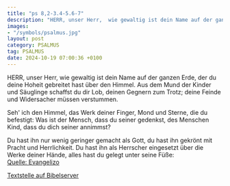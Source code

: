 ```yaml
---
title: "ps 8,2-3.4-5.6-7"
description: "HERR, unser Herr,  wie gewaltig ist dein Name auf der ganzen Erde,  der du deine Hoheit gebreitet hast über den Himmel. Aus dem Mund der Kinder und Säuglinge  schaffst du dir Lob, deinen Gegnern zum Trotz; deine Feinde und Widersacher müssen verstummen.  Seh  ich den Himmel,...."
images:
- "/symbols/psalmus.jpg"
layout: post
category: PSALMUS
tag: PSALMUS
date: 2024-10-19 07:00:36 +0100
---
```

HERR, unser Herr, 
wie gewaltig ist dein Name auf der ganzen Erde, 
der du deine Hoheit gebreitet hast über den Himmel.
Aus dem Mund der Kinder und Säuglinge 
schaffst du dir Lob,
deinen Gegnern zum Trotz;
deine Feinde und Widersacher müssen verstummen.

Seh' ich den Himmel, das Werk deiner Finger,
Mond und Sterne, die du befestigt:
Was ist der Mensch, dass du seiner gedenkst, 
des Menschen Kind, dass du dich seiner annimmst?

Du hast ihn nur wenig geringer gemacht als Gott, 
du hast ihn gekrönt mit Pracht und Herrlichkeit.<!--more-->
Du hast ihn als Herrscher eingesetzt über die Werke deiner Hände, 
alles hast du gelegt unter seine Füße:<br>
[Quelle: Evangelizo](https://evangeliumtagfuertag.org/DE/gospel)

[Textstelle auf Bibelserver](https://www.bibleserver.com/EU/ps8,2-3.4-5.6-7)
